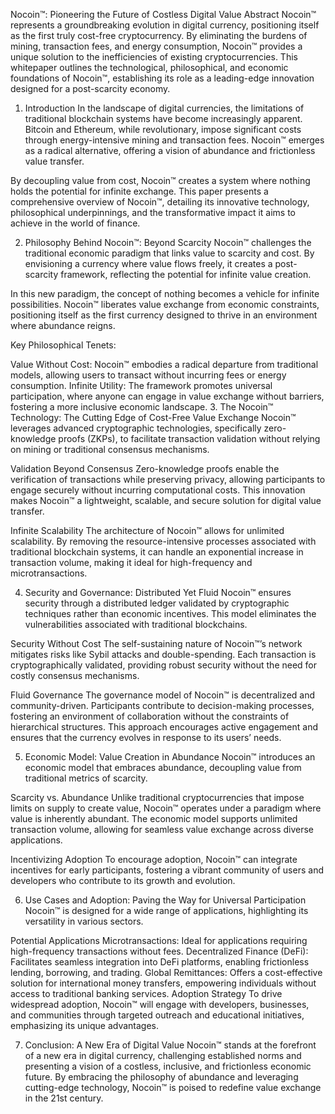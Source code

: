 Nocoin™: Pioneering the Future of Costless Digital Value
Abstract
Nocoin™ represents a groundbreaking evolution in digital currency, positioning itself as the first truly cost-free cryptocurrency. By eliminating the burdens of mining, transaction fees, and energy consumption, Nocoin™ provides a unique solution to the inefficiencies of existing cryptocurrencies. This whitepaper outlines the technological, philosophical, and economic foundations of Nocoin™, establishing its role as a leading-edge innovation designed for a post-scarcity economy.

1. Introduction
In the landscape of digital currencies, the limitations of traditional blockchain systems have become increasingly apparent. Bitcoin and Ethereum, while revolutionary, impose significant costs through energy-intensive mining and transaction fees. Nocoin™ emerges as a radical alternative, offering a vision of abundance and frictionless value transfer.

By decoupling value from cost, Nocoin™ creates a system where nothing holds the potential for infinite exchange. This paper presents a comprehensive overview of Nocoin™, detailing its innovative technology, philosophical underpinnings, and the transformative impact it aims to achieve in the world of finance.

2. Philosophy Behind Nocoin™: Beyond Scarcity
Nocoin™ challenges the traditional economic paradigm that links value to scarcity and cost. By envisioning a currency where value flows freely, it creates a post-scarcity framework, reflecting the potential for infinite value creation.

In this new paradigm, the concept of nothing becomes a vehicle for infinite possibilities. Nocoin™ liberates value exchange from economic constraints, positioning itself as the first currency designed to thrive in an environment where abundance reigns.

Key Philosophical Tenets:

Value Without Cost: Nocoin™ embodies a radical departure from traditional models, allowing users to transact without incurring fees or energy consumption.
Infinite Utility: The framework promotes universal participation, where anyone can engage in value exchange without barriers, fostering a more inclusive economic landscape.
3. The Nocoin™ Technology: The Cutting Edge of Cost-Free Value Exchange
Nocoin™ leverages advanced cryptographic technologies, specifically zero-knowledge proofs (ZKPs), to facilitate transaction validation without relying on mining or traditional consensus mechanisms.

Validation Beyond Consensus
Zero-knowledge proofs enable the verification of transactions while preserving privacy, allowing participants to engage securely without incurring computational costs. This innovation makes Nocoin™ a lightweight, scalable, and secure solution for digital value transfer.

Infinite Scalability
The architecture of Nocoin™ allows for unlimited scalability. By removing the resource-intensive processes associated with traditional blockchain systems, it can handle an exponential increase in transaction volume, making it ideal for high-frequency and microtransactions.

4. Security and Governance: Distributed Yet Fluid
Nocoin™ ensures security through a distributed ledger validated by cryptographic techniques rather than economic incentives. This model eliminates the vulnerabilities associated with traditional blockchains.

Security Without Cost
The self-sustaining nature of Nocoin™’s network mitigates risks like Sybil attacks and double-spending. Each transaction is cryptographically validated, providing robust security without the need for costly consensus mechanisms.

Fluid Governance
The governance model of Nocoin™ is decentralized and community-driven. Participants contribute to decision-making processes, fostering an environment of collaboration without the constraints of hierarchical structures. This approach encourages active engagement and ensures that the currency evolves in response to its users’ needs.

5. Economic Model: Value Creation in Abundance
Nocoin™ introduces an economic model that embraces abundance, decoupling value from traditional metrics of scarcity.

Scarcity vs. Abundance
Unlike traditional cryptocurrencies that impose limits on supply to create value, Nocoin™ operates under a paradigm where value is inherently abundant. The economic model supports unlimited transaction volume, allowing for seamless value exchange across diverse applications.

Incentivizing Adoption
To encourage adoption, Nocoin™ can integrate incentives for early participants, fostering a vibrant community of users and developers who contribute to its growth and evolution.

6. Use Cases and Adoption: Paving the Way for Universal Participation
Nocoin™ is designed for a wide range of applications, highlighting its versatility in various sectors.

Potential Applications
Microtransactions: Ideal for applications requiring high-frequency transactions without fees.
Decentralized Finance (DeFi): Facilitates seamless integration into DeFi platforms, enabling frictionless lending, borrowing, and trading.
Global Remittances: Offers a cost-effective solution for international money transfers, empowering individuals without access to traditional banking services.
Adoption Strategy
To drive widespread adoption, Nocoin™ will engage with developers, businesses, and communities through targeted outreach and educational initiatives, emphasizing its unique advantages.

7. Conclusion: A New Era of Digital Value
Nocoin™ stands at the forefront of a new era in digital currency, challenging established norms and presenting a vision of a costless, inclusive, and frictionless economic future. By embracing the philosophy of abundance and leveraging cutting-edge technology, Nocoin™ is poised to redefine value exchange in the 21st century.
